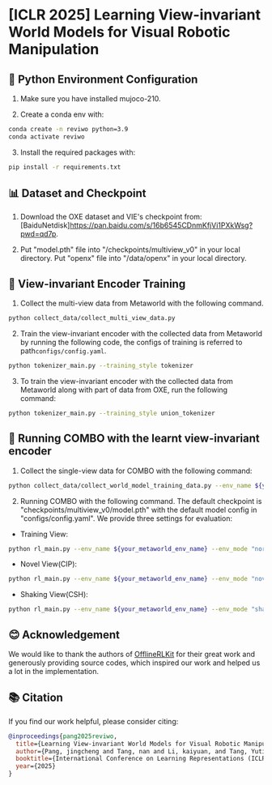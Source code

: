 # [ICLR 2025] Learning View-invariant World Models for Visual Robotic Manipulation

## 🔧 Python Environment Configuration
1. Make sure you have installed mujoco-210.

2. Create a conda env with:
```bash
conda create -n reviwo python=3.9
conda activate reviwo
```

3. Install the required packages with:
```bash
pip install -r requirements.txt
```


## 📊 Dataset and Checkpoint
1. Download the OXE dataset and VIE's checkpoint from:[BaiduNetdisk]https://pan.baidu.com/s/16b6545CDnmKfjVi1PXkWsg?pwd=qd7p.  

2. Put "model.pth" file into "/checkpoints/multiview_v0" in your local directory. Put "openx" file into "/data/openx" in your local directory.

## 🚀 View-invariant Encoder Training
1. Collect the multi-view data from Metaworld with the following command.
```bash
python collect_data/collect_multi_view_data.py
```

2. Train the view-invariant encoder with the collected data from Metaworld by running the following code, the configs of training is referred to path`configs/config.yaml`.
```bash
python tokenizer_main.py --training_style tokenizer
```

3. To train the view-invariant encoder with the collected data from Metaworld along with part of data from OXE, run the following command:
```bash
python tokenizer_main.py --training_style union_tokenizer
```

## 🦾 Running COMBO with the learnt view-invariant encoder
1. Collect the single-view data for COMBO with the following command:
```bash
python collect_data/collect_world_model_training_data.py --env_name ${your_metaworld_env_name}
```

2. Running COMBO with the following command. The default checkpoint is "checkpoints/multiview_v0/model.pth" with the default model config in "configs/config.yaml". We provide three settings for evaluation:
* Training View: 
```bash
python rl_main.py --env_name ${your_metaworld_env_name} --env_mode "normal"
``` 
* Novel View(CIP): 
```bash
python rl_main.py --env_name ${your_metaworld_env_name} --env_mode "novel" --camera_change ${change_of_azimuth}
``` 
* Shaking View(CSH): 
```bash
python rl_main.py --env_name ${your_metaworld_env_name} --env_mode "shake"
``` 

## 😊 Acknowledgement
We would like to thank the authors of [OfflineRLKit](https://github.com/yihaosun1124/OfflineRL-Kit) for their great work and generously providing source codes, which inspired our work and helped us a lot in the implementation.

## 📚 Citation
If you find our work helpful, please consider citing:
```bibtex
@inproceedings{pang2025reviwo,
  title={Learning View-invariant World Models for Visual Robotic Manipulation},
  author={Pang, jingcheng and Tang, nan and Li, kaiyuan, and Tang, Yuting and Cai, Xin-Qiang and Zhang, Zhen-Yu and Niu, Gang and Masashi, Sugiyama and Yu, yang},
  booktitle={International Conference on Learning Representations (ICLR)},
  year={2025}
}
```